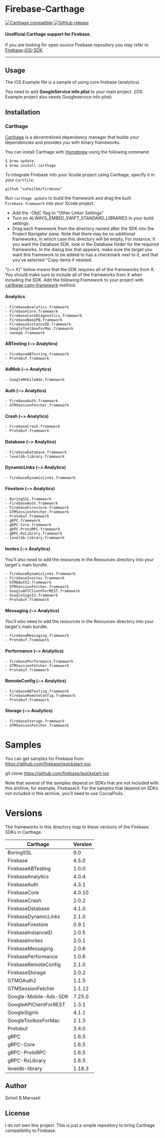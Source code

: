 # Firebase-Carthage
[![Carthage compatible](https://img.shields.io/badge/Carthage-compatible-4BC51D.svg?style=flat)](https://github.com/Carthage/Carthage)
[![GitHub release](https://img.shields.io/github/release/soheilbm/Firebase.svg)](https://github.com/soheilbm/Firebase/releases)

#### Unofficial Carthage support for Firebase.

If you are looking for open source Firebase repository you may refer to [Firebase-iOS-SDK](https://github.com/firebase/firebase-ios-sdk).

----

## Usage
The iOS Example file is a sample of using core firebase (analytics). 

You need to add <b>GoogleService info plist</b> to your main project. (iOS Example project also needs Googleservice info plist)

## Installation

### Carthage

[Carthage](https://github.com/Carthage/Carthage) is a decentralized dependency manager that builds your dependencies and provides you with binary frameworks.

You can install Carthage with [Homebrew](http://brew.sh/) using the following command:

```bash
$ brew update
$ brew install carthage
```

To integrate Firebase into your Xcode project using Carthage, specify it in your `Cartfile`:

```ogdl
github "soheilbm/Firebase" 
```

Run `carthage update` to build the framework and drag the built `Firebase.framework` into your Xcode project.

- Add the -ObjC flag to "Other Linker Settings"
- Turn on ALWAYS_EMBED_SWIFT_STANDARD_LIBRARIES in your build settings.
- Drag each framework from the directory named after the SDK into the Project
   Navigator pane. Note that there may be no additional frameworks, in which
   case this directory will be empty. For instance, if you want the Database
   SDK, look in the Database folder for the required frameworks. In the dialog
   box that appears, make sure the target you want this framework to be added to
   has a checkmark next to it, and that you've selected "Copy items if needed.


"(~> X)" below means that the SDK requires all of the frameworks from X. You
should make sure to include all of the frameworks from X when including the SDK.
Add the following Framework to your project with [carthage copy-framework](https://github.com/Carthage/Carthage#getting-started) method.

#### Analytics
    - FirebaseAnalytics.framework
    - FirebaseCore.framework
    - FirebaseCoreDiagnostics.framework
    - FirebaseNanoPB.framework
    - FirebaseInstanceID.framework
    - GoogleToolboxForMac.framework
    - nanopb.framework

#### ABTesting (~> Analytics)
    - FirebaseABTesting.framework
    - Protobuf.framework

#### AdMob (~> Analytics)
    - GoogleMobileAds.framework

#### Auth (~> Analytics)
    - FirebaseAuth.framework
    - GTMSessionFetcher.framework

#### Crash (~> Analytics)
    - FirebaseCrash.framework
    - Protobuf.framework

#### Database (~> Analytics)
    - FirebaseDatabase.framework
    - leveldb-library.framework

#### DynamicLinks (~> Analytics)
    - FirebaseDynamicLinks.framework

#### Firestore (~> Analytics)
    - BoringSSL.framework
    - FirebaseAuth.framework
    - FirebaseFirestore.framework
    - GTMSessionFetcher.framework
    - Protobuf.framework
    - gRPC.framework
    - gRPC-Core.framework
    - gRPC-ProtoRPC.framework
    - gRPC-RxLibrary.framework
    - leveldb-library.framework

#### Invites (~> Analytics)
You'll also need to add the resources in the
Resources directory into your target's main
bundle.

    - FirebaseDynamicLinks.framework
    - FirebaseInvites.framework
    - GTMOAuth2.framework
    - GTMSessionFetcher.framework
    - GoogleAPIClientForREST.framework
    - GoogleSignIn.framework
    - Protobuf.framework

#### Messaging (~> Analytics)
You'll also need to add the resources in the
Resources directory into your target's main
bundle.

    - FirebaseMessaging.framework
    - Protobuf.framework

#### Performance (~> Analytics)
    - FirebasePerformance.framework
    - GTMSessionFetcher.framework
    - Protobuf.framework

#### RemoteConfig (~> Analytics)
    - FirebaseABTesting.framework
    - FirebaseRemoteConfig.framework
    - Protobuf.framework

#### Storage (~> Analytics)
    - FirebaseStorage.framework
    - GTMSessionFetcher.framework

# Samples

You can get samples for Firebase from https://github.com/firebase/quickstart-ios:

git clone https://github.com/firebase/quickstart-ios

Note that several of the samples depend on SDKs that are not included with
this archive; for example, FirebaseUI. For the samples that depend on SDKs not
included in this archive, you'll need to use CocoaPods.

# Versions

The frameworks in this directory map to these versions of the Firebase SDKs in
Carthage.

|           Carthage           | Version |
----------------------------- | ------- |
| BoringSSL                     | 9.0 |
| Firebase                      | 4.5.0 |
| FirebaseABTesting             | 1.0.0 |
| FirebaseAnalytics             | 4.0.4 |
| FirebaseAuth                  | 4.3.1 |
| FirebaseCore                  | 4.0.10 |
| FirebaseCrash                 | 2.0.2 |
| FirebaseDatabase              | 4.1.0 |
| FirebaseDynamicLinks          | 2.1.0 |
| FirebaseFirestore             | 0.9.1 |
| FirebaseInstanceID            | 2.0.5 |
| FirebaseInvites               | 2.0.1 |
| FirebaseMessaging             | 2.0.6 |
| FirebasePerformance           | 1.0.6 |
| FirebaseRemoteConfig          | 2.1.0 |
| FirebaseStorage               | 2.0.2 |
| GTMOAuth2                     | 1.1.5 |
| GTMSessionFetcher             | 1.1.12 |
| Google-Mobile-Ads-SDK         | 7.25.0 |
| GoogleAPIClientForREST        | 1.3.1 |
| GoogleSignIn                  | 4.1.1 |
| GoogleToolboxForMac           | 2.1.3 |
| Protobuf                      | 3.4.0 |
| gRPC                          | 1.6.5 |
| gRPC-Core                     | 1.6.5 |
| gRPC-ProtoRPC                 | 1.6.5 |
| gRPC-RxLibrary                | 1.6.5 |
| leveldb-library               | 1.18.3 |

## Author

Soheil B.Marvasti


## License
I do not own this project. This is just a simple repository to bring Carthage compatibility to Firebase. 
